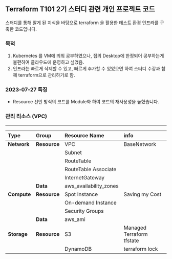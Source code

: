 ## Terraform T101 2기 스터디 관련 개인 프로젝트 코드
스터디를 통해 알게 된 지식을 바탕으로 terraform 을 활용한 테스트 환경 인프라를 구축한 코드입니다.

### 목적
1. Kubernetes 를 VM에 띄워 공부하였으나, 집의 Desktop에 한정되어 공부하는게 불편하여 클라우드에 운영하고 싶었음.
2. 인프라는 빠르게 삭제할 수 있고, 빠르게 추가할 수 있었으면 하여 스터디 수강과 함께 terraform으로 관리하기로 함.


### 2023-07-27 특징
- Resource 선언 방식의 코드를 Module화 하여 코드의 재사용성을 높혔습니다.


### 관리 리소스 (VPC)
--------
| **Type** | **Group** | **Resource Name** | **info** |
|:---|:---|:---|:---|
| **Network** | **Resource** | VPC | BaseNetwork
|             |             | Subnet |
|             |             | RouteTable |
|             |             | RouteTable Associate |
|             |             | InternetGateway |
|             | **Data**    | aws_availability_zones |
| **Compute** | **Resource** | Spot Instance | Saving my Cost
|             |             | On-demand Instance |
|             |             | Security Groups |
|             | **Data**    |  aws_ami |
| **Storage** | **Resource** | S3 | Managed Terraform tfstate |
|              |             | DynamoDB | terraform lock |


